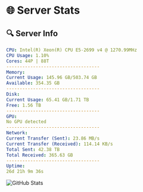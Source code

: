 # 🌐 Server Stats
## 🔍 Server Info
```yaml
CPU: Intel(R) Xeon(R) CPU E5-2699 v4 @ 1270.99MHz
CPU Usage: 1.10%
Cores: 44P | 88T
-----------------------------------
Memory:
Current Usage: 145.96 GB/503.74 GB
Available: 354.35 GB
-----------------------------------
Disk:
Current Usage: 65.41 GB/1.71 TB
Free: 1.56 TB
-----------------------------------
GPU:
No GPU detected
-----------------------------------
Network:
Current Transfer (Sent): 23.86 MB/s
Current Transfer (Received): 114.14 KB/s
Total Sent: 42.38 TB
Total Received: 365.63 GB
-----------------------------------
Uptime:
26d 21h 9m 36s
```
![GitHub Stats](https://img.shields.io/badge/Updated-2025-04-03_18:32:25-blue)